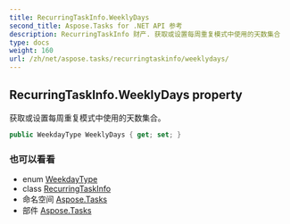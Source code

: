 ```yaml
---
title: RecurringTaskInfo.WeeklyDays
second_title: Aspose.Tasks for .NET API 参考
description: RecurringTaskInfo 财产. 获取或设置每周重复模式中使用的天数集合
type: docs
weight: 160
url: /zh/net/aspose.tasks/recurringtaskinfo/weeklydays/
---
```

## RecurringTaskInfo.WeeklyDays property

获取或设置每周重复模式中使用的天数集合。

```csharp
public WeekdayType WeeklyDays { get; set; }
```

### 也可以看看

* enum [WeekdayType](../../weekdaytype/)
* class [RecurringTaskInfo](../)
* 命名空间 [Aspose.Tasks](../../recurringtaskinfo/)
* 部件 [Aspose.Tasks](../../../)


